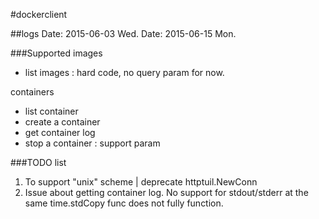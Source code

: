 #dockerclient

##logs
Date: 2015-06-03 Wed.
Date: 2015-06-15 Mon. 

###Supported
images
- list images : hard code, no query param for now.
 
containers
- list container
- create a container
- get container log 
- stop a container : support param 

###TODO list
1. To support "unix" scheme | deprecate httptuil.NewConn 
2. Issue about getting container log. No support for stdout/stderr at the same time.stdCopy func does not fully function.


